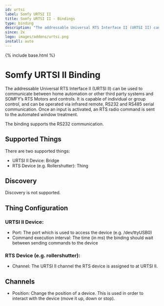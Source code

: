 ```yaml
---
id: urtsi
label: Somfy URTSI II
title: Somfy URTSI II - Bindings
type: binding
description: "The addressable Universal RTS Interface II (URTSI II) can be used to communicate between home automation or other third party systems and SOMFY’s RTS Motors and controls."
since: 2x
logo: images/addons/urtsi.png
install: auto
---
```


<!-- Attention authors: Do not edit directly. Please add your changes to the appropriate source repository -->

{% include base.html %}

# Somfy URTSI II Binding

The addressable Universal RTS Interface II (URTSI II) can be used to communicate between home automation or other third party systems and SOMFY’s RTS Motors and controls.
It is capable of individual or group control, and can be operated via infrared remote, RS232 and RS485 serial communication.
Once an input is activated, an RTS radio command is sent to the automated window treatment.

The binding supports the RS232 communication.

## Supported Things

There are two supported things:

*   URTSI II Device: Bridge
*   RTS Device (e.g. Rollershutter): Thing

## Discovery

Discovery is not supported.

## Thing Configuration

### URTSI II Device:

*   Port: The port which is used to access the device (e.g. /dev/ttyUSB0)
*   Command execution interval: The time (in ms) the binding should wait between sending commands to the device

### RTS Device (e.g. rollershutter):

*   Channel: The URTSI II channel the RTS device is assigned to at URTSI II.

## Channels

*   Position: Change the position of a device. This is used in order to interact with the device (move it up, down or stop).
